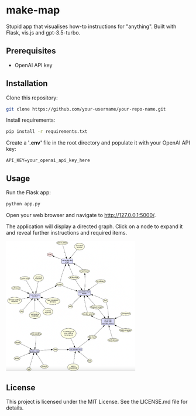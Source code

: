 # make-map

Stupid app that visualises how-to instructions for "anything". Built with Flask, vis.js and gpt-3.5-turbo.

## Prerequisites
- OpenAI API key 

## Installation
Clone this repository:

```bash
git clone https://github.com/your-username/your-repo-name.git
```
Install requirements: 

```bash
pip install -r requirements.txt
```

Create a **'.env'** file in the root directory and populate it with your OpenAI API key:

```.env
API_KEY=your_openai_api_key_here
```

## Usage
Run the Flask app:

```bash
python app.py
```

Open your web browser and navigate to http://127.0.0.1:5000/.

The application will display a directed graph. Click on a node to expand it and reveal further instructions and required items.

<img src="example.png" width="70%">

## License
This project is licensed under the MIT License. See the LICENSE.md file for details.

